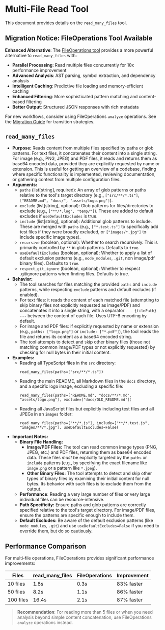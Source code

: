 # Multi-File Read Tool

This document provides details on the `read_many_files` tool.

## Migration Notice: FileOperations Tool Available

**Enhanced Alternative**: The [FileOperations tool](./file-operations.md) provides a more powerful alternative to `read_many_files` with:

- **Parallel Processing**: Read multiple files concurrently for 10x performance improvement
- **Advanced Analysis**: AST parsing, symbol extraction, and dependency analysis
- **Intelligent Caching**: Predictive file loading and memory-efficient caching
- **Enhanced Filtering**: More sophisticated pattern matching and content-based filtering
- **Better Output**: Structured JSON responses with rich metadata

For new workflows, consider using FileOperations `analyze` operations. See the [Migration Guide](../fileoperations-migration-guide.md) for transition strategies.

## `read_many_files`

- **Purpose:** Reads content from multiple files specified by paths or glob patterns. For text files, it concatenates their content into a single string. For image (e.g., PNG, JPEG) and PDF files, it reads and returns them as base64 encoded data, provided they are explicitly requested by name or extension. This is useful for getting an overview of a codebase, finding where specific functionality is implemented, reviewing documentation, or gathering context from multiple configuration files.
- **Arguments:**
  - `paths` (list[string], required): An array of glob patterns or paths relative to the tool's target directory (e.g., `["src/**/*.ts"]`, `["README.md", "docs/", "assets/logo.png"]`).
  - `exclude` (list[string], optional): Glob patterns for files/directories to exclude (e.g., `["**/*.log", "temp/"]`). These are added to default excludes if `useDefaultExcludes` is true.
  - `include` (list[string], optional): Additional glob patterns to include. These are merged with `paths` (e.g., `["*.test.ts"]` to specifically add test files if they were broadly excluded, or `["images/*.jpg"]` to include specific image types).
  - `recursive` (boolean, optional): Whether to search recursively. This is primarily controlled by `**` in glob patterns. Defaults to `true`.
  - `useDefaultExcludes` (boolean, optional): Whether to apply a list of default exclusion patterns (e.g., `node_modules`, `.git`, non image/pdf binary files). Defaults to `true`.
  - `respect_git_ignore` (boolean, optional): Whether to respect .gitignore patterns when finding files. Defaults to true.
- **Behavior:**
  - The tool searches for files matching the provided `paths` and `include` patterns, while respecting `exclude` patterns and default excludes (if enabled).
  - For text files: it reads the content of each matched file (attempting to skip binary files not explicitly requested as image/PDF) and concatenates it into a single string, with a separator `--- {filePath} ---` between the content of each file. Uses UTF-8 encoding by default.
  - For image and PDF files: if explicitly requested by name or extension (e.g., `paths: ["logo.png"]` or `include: ["*.pdf"]`), the tool reads the file and returns its content as a base64 encoded string.
  - The tool attempts to detect and skip other binary files (those not matching common image/PDF types or not explicitly requested) by checking for null bytes in their initial content.
- **Examples:**
  - Reading all TypeScript files in the `src` directory:
    ```
    read_many_files(paths=["src/**/*.ts"])
    ```
  - Reading the main README, all Markdown files in the `docs` directory, and a specific logo image, excluding a specific file:
    ```
    read_many_files(paths=["README.md", "docs/**/*.md", "assets/logo.png"], exclude=["docs/OLD_README.md"])
    ```
  - Reading all JavaScript files but explicitly including test files and all JPEGs in an `images` folder:
    ```
    read_many_files(paths=["**/*.js"], include=["**/*.test.js", "images/**/*.jpg"], useDefaultExcludes=False)
    ```
- **Important Notes:**
  - **Binary File Handling:**
    - **Image/PDF Files:** The tool can read common image types (PNG, JPEG, etc.) and PDF files, returning them as base64 encoded data. These files _must_ be explicitly targeted by the `paths` or `include` patterns (e.g., by specifying the exact filename like `image.png` or a pattern like `*.jpeg`).
    - **Other Binary Files:** The tool attempts to detect and skip other types of binary files by examining their initial content for null bytes. Its behavior with such files is to exclude them from the output.
  - **Performance:** Reading a very large number of files or very large individual files can be resource-intensive.
  - **Path Specificity:** Ensure paths and glob patterns are correctly specified relative to the tool's target directory. For image/PDF files, ensure the patterns are specific enough to include them.
  - **Default Excludes:** Be aware of the default exclusion patterns (like `node_modules`, `.git`) and use `useDefaultExcludes=False` if you need to override them, but do so cautiously.

## Performance Comparison

For multi-file operations, FileOperations provides significant performance improvements:

| Files | read_many_files | FileOperations | Improvement |
|-------|----------------|----------------|-------------|
| 10 files | 1.8s | 0.3s | 83% faster |
| 50 files | 8.2s | 1.1s | 86% faster |
| 100 files | 16.4s | 2.1s | 87% faster |

> **Recommendation**: For reading more than 5 files or when you need analysis beyond simple content concatenation, use FileOperations `analyze` operations instead.

